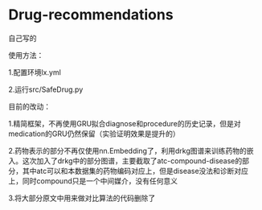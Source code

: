 # Drug-recommendations
自己写的

使用方法：

1.配置环境lx.yml

2.运行src/SafeDrug.py

目前的改动：

1.精简框架，不再使用GRU拟合diagnose和procedure的历史记录，但是对medication的GRU仍然保留（实验证明效果是提升的）

2.药物表示的部分不再仅使用nn.Embedding了，利用drkg图谱来训练药物的嵌入。这次加入了drkg中的部分图谱，主要截取了atc-compound-disease的部分，其中atc可以和本数据集的药物编码对应上，但是disease没法和诊断对应上，同时compound只是一个中间媒介，没有任何意义

3.将大部分原文中用来做对比算法的代码删除了
